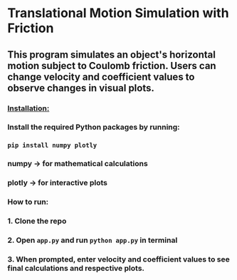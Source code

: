 # Translational Motion Simulation with Friction

## This program simulates an object's horizontal motion subject to Coulomb friction. Users can change velocity and coefficient values to observe changes in visual plots.
 
### <ins> Installation: </ins>
### Install the required Python packages by running:
### ```pip install numpy plotly``` 
### numpy -> for mathematical calculations
### plotly -> for interactive plots

### How to run:
### 1. Clone the repo
### 2. Open ```app.py``` and run ```python app.py``` in terminal
### 3. When prompted, enter velocity and coefficient values to see final calculations and respective plots.


